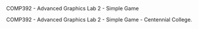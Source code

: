 COMP392 - Advanced Graphics Lab 2 - Simple Game


COMP392 - Advanced Graphics Lab 2 - Simple Game - Centennial College.